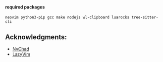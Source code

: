 #### required packages

```
neovim python3-pip gcc make nodejs wl-clipboard luarocks tree-sitter-cli
```

## Acknowledgments:

- [NvChad](https://github.com/NvChad/NvChad)
- [LazyVim](https://github.com/LazyVim/LazyVim)
